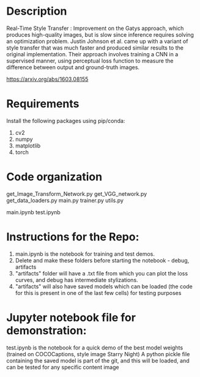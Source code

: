 Description
===========
Real-Time Style Transfer : Improvement on the Gatys approach, which produces high-quality images, but is slow since inference requires solving an optimization problem. Justin Johnson et al. came up with a variant of style transfer that was much faster and produced similar results to the original implementation. Their approach involves training a CNN in a supervised manner, using perceptual loss function to measure the difference between output and ground-truth images.


https://arxiv.org/abs/1603.08155

Requirements
============
Install the following packages using pip/conda:

1. cv2
2. numpy
3. matplotlib
4. torch

Code organization
=================

get_Image_Transform_Network.py
get_VGG_network.py
get_data_loaders.py
main.py
trainer.py
utils.py

main.ipynb
test.ipynb

Instructions for the Repo:
=================

1. main.ipynb is the notebook for training and test demos. 
2. Delete and make these folders before starting the notebook - debug, artifacts
3. "artifacts" folder will have a .txt file from which you can plot the loss curves, and debug has intermediate stylizations.
4. "artifacts" will also have saved models which can be loaded (the code for this is present in one of the last few cells) for testing purposes


Jupyter notebook file for demonstration:
=======================================

test.ipynb is the notebook for a quick demo of the best model weights (trained on COCOCaptions, style image Starry Night)
A python pickle file containing the saved model is part of the git, and this will be loaded, and can be tested for any specific content image
